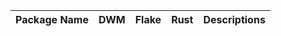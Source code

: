 
| Package Name | DWM | Flake | Rust | Descriptions |
|:------------:|:---:|:-----:|:----:|:------------:|

